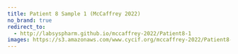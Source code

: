 ```yaml
---
title: Patient 8 Sample 1 (McCaffrey 2022)
no_brand: true
redirect_to:
  - http://labsyspharm.github.io/mccaffrey-2022/Patient8-1
images: https://s3.amazonaws.com/www.cycif.org/mccaffrey-2022/Patient8-1
---
```

